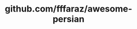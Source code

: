 ---
layout: post
title: github.com/fffaraz/awesome-persian
categories: link
tags: [انگلیسی, گیت‌هاب, برنامه‌نویسی]
---